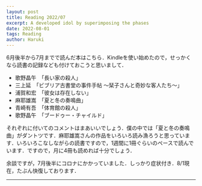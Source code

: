 ```yaml
---
layout: post
title: Reading 2022/07
excerpt: A developed idol by superimposing the phases
date: 2022-08-01
tags: Reading
author: Haruki
---
```


6月後半から7月までで読んだ本はこちら．Kindleを使い始めたので，せっかくなら読書の記録なども付けておこうと思いまして．

* 歌野晶午　「長い家の殺人」
* 三上延　「ビブリア古書堂の事件手帖 ～栞子さんと奇妙な客人たち～」
* 浦賀和宏　「彼女は存在しない」
* 麻耶雄嵩　「夏と冬の奏鳴曲」
* 青崎有吾　「体育館の殺人」
* 歌野晶午　「ブードゥー・チャイルド」


それぞれに付いてのコメントはまあいいでしょう．僕の中では「夏と冬の奏鳴曲」がダントツです．麻耶雄嵩さんの作品をいろいろ読み漁ろうと思っています．いろいろこなしながらの読書ですので，1週間に1冊ぐらいのペースで読んでいます．ですので，月に4冊も読めれば十分でしょう．

余談ですが，7月後半にコロナにかかっていました．しっかり症状付き．8/1現在，たぶん快復しております．

-----
